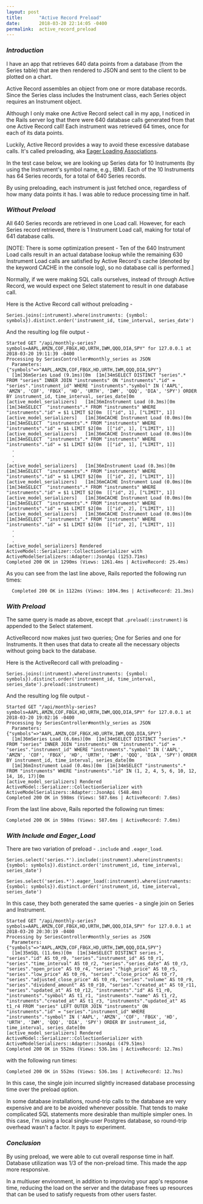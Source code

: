 ```yaml
---
layout: post
title:      "Active Record Preload"
date:       2018-03-20 22:14:05 -0400
permalink:  active_record_preload
---
```



### *Introduction*
I have an app that retrieves 640 data points from a database (from the Series table) that are then rendered to JSON and sent to the client to be plotted on a chart.

Active Record assembles an object from one or more database records.
Since the Series class includes the Instrument class, each Series object requires an Instrument object.

Although I only make one Active Record select call in my app, I noticed in the Rails server log that there were 640 database calls generated from that one Active Record call!
Each instrument was retrieved 64 times, once for each of its data points.

Luckily, Active Record provides a way to avoid these excessive database calls.
It's called preloading, aka [Eager Loading Associations](http://guides.rubyonrails.org/active_record_querying.html#eager-loading-associations).

In the test case below, we are looking up Series data for 10 Instruments (by using the Instrument's symbol name, e.g., IBM).
Each of the 10 Instruments has 64 Series records, for a total of 640 Series records.

By using preloading, each instrument is just fetched once, regardless of how many data points it has.
I was able to reduce processing time in half.

### *Without Preload*
All 640 Series records are retrieved in one Load call.
However, for each Series record retrieved, there is 1 Instrument Load call, making for total of 641 database calls.

[NOTE: There is some optimization present -
Ten of the 640 Instrument Load calls result in an actual database lookup while the remaining 630 Instrument Load calls are satisfied by Active Record's cache (denoted by the keyword CACHE in the console log), so no database call is performed.]

Normally, if we were making SQL calls ourselves, instead of through Active Record, we would expect one Select statement to result in one database call.

Here is the Active Record call without preloading -

```
Series.joins(:intrument).where(instruments: {symbol: symbols}).distinct.order('instrument_id, time_interval, series_date')
```

And the resulting log file output -

```
Started GET "/api/monthly-series?symbols=AAPL,AMZN,COF,FBGX,HD,URTH,IWM,QQQ,DIA,SPY" for 127.0.0.1 at 2018-03-20 19:11:39 -0400
Processing by SeriesController#monthly_series as JSON
  Parameters: {"symbols"=>"AAPL,AMZN,COF,FBGX,HD,URTH,IWM,QQQ,DIA,SPY"}
  [1m[36mSeries Load (9.1ms)[0m  [1m[34mSELECT DISTINCT "series".* FROM "series" INNER JOIN "instruments" ON "instruments"."id" = "series"."instrument_id" WHERE "instruments"."symbol" IN ('AAPL', 'AMZN', 'COF', 'FBGX', 'HD', 'URTH', 'IWM', 'QQQ', 'DIA', 'SPY') ORDER BY instrument_id, time_interval, series_date[0m
[active_model_serializers]   [1m[36mInstrument Load (0.3ms)[0m  [1m[34mSELECT  "instruments".* FROM "instruments" WHERE "instruments"."id" = $1 LIMIT $2[0m  [["id", 1], ["LIMIT", 1]]
[active_model_serializers]   [1m[36mCACHE Instrument Load (0.0ms)[0m  [1m[34mSELECT  "instruments".* FROM "instruments" WHERE "instruments"."id" = $1 LIMIT $2[0m  [["id", 1], ["LIMIT", 1]]
[active_model_serializers]   [1m[36mCACHE Instrument Load (0.0ms)[0m  [1m[34mSELECT  "instruments".* FROM "instruments" WHERE "instruments"."id" = $1 LIMIT $2[0m  [["id", 1], ["LIMIT", 1]]
  .
  .
  .
[active_model_serializers]   [1m[36mInstrument Load (0.3ms)[0m  [1m[34mSELECT  "instruments".* FROM "instruments" WHERE "instruments"."id" = $1 LIMIT $2[0m  [["id", 2], ["LIMIT", 1]]
[active_model_serializers]   [1m[36mCACHE Instrument Load (0.0ms)[0m  [1m[34mSELECT  "instruments".* FROM "instruments" WHERE "instruments"."id" = $1 LIMIT $2[0m  [["id", 2], ["LIMIT", 1]]
[active_model_serializers]   [1m[36mCACHE Instrument Load (0.0ms)[0m  [1m[34mSELECT  "instruments".* FROM "instruments" WHERE "instruments"."id" = $1 LIMIT $2[0m  [["id", 2], ["LIMIT", 1]]
[active_model_serializers]   [1m[36mCACHE Instrument Load (0.0ms)[0m  [1m[34mSELECT  "instruments".* FROM "instruments" WHERE "instruments"."id" = $1 LIMIT $2[0m  [["id", 2], ["LIMIT", 1]]
  .
  .
  .
[active_model_serializers] Rendered ActiveModel::Serializer::CollectionSerializer with ActiveModelSerializers::Adapter::JsonApi (1253.71ms)
Completed 200 OK in 1290ms (Views: 1261.4ms | ActiveRecord: 25.4ms)
```

As you can see from the last line above, Rails reported the following run times:
```
  Completed 200 OK in 1122ms (Views: 1094.9ms | ActiveRecord: 21.3ms)
```
### *With Preload*
The same query is made as above, except that ```.preload(:instrument)``` is appended to the Select statement.

ActiveRecord now makes just two queries; One for Series and one for Instruments.
It then uses that data to create all the necessary objects without going back to the database.

Here is the ActiveRecord call with preloading -

```
Series.joins(:intrument).where(instruments: {symbol: symbols}).distinct.order('instrument_id, time_interval, series_date').preload(:instrument)
```

And the resulting log file output -

```
Started GET "/api/monthly-series?symbols=AAPL,AMZN,COF,FBGX,HD,URTH,IWM,QQQ,DIA,SPY" for 127.0.0.1 at 2018-03-20 19:02:16 -0400
Processing by SeriesController#monthly_series as JSON
  Parameters: {"symbols"=>"AAPL,AMZN,COF,FBGX,HD,URTH,IWM,QQQ,DIA,SPY"}
  [1m[36mSeries Load (6.6ms)[0m  [1m[34mSELECT DISTINCT "series".* FROM "series" INNER JOIN "instruments" ON "instruments"."id" = "series"."instrument_id" WHERE "instruments"."symbol" IN ('AAPL', 'AMZN', 'COF', 'FBGX', 'HD', 'URTH', 'IWM', 'QQQ', 'DIA', 'SPY') ORDER BY instrument_id, time_interval, series_date[0m
  [1m[36mInstrument Load (0.4ms)[0m  [1m[34mSELECT "instruments".* FROM "instruments" WHERE "instruments"."id" IN (1, 2, 4, 5, 6, 10, 12, 14, 16, 17)[0m
[active_model_serializers] Rendered ActiveModel::Serializer::CollectionSerializer with ActiveModelSerializers::Adapter::JsonApi (548.4ms)
Completed 200 OK in 598ms (Views: 587.6ms | ActiveRecord: 7.6ms)
```
From the last line above, Rails reported the following run times:
```
Completed 200 OK in 598ms (Views: 587.6ms | ActiveRecord: 7.6ms)
```
### *With Include and Eager_Load*
There are two variation of preload - ```.include``` and ```.eager_load```.
```
Series.select('series.*').include(:instrument).where(instruments: {symbol: symbols}).distinct.order('instrument_id, time_interval, series_date')

Series.select('series.*').eager_load(:instrument).where(instruments: {symbol: symbols}).distinct.order('instrument_id, time_interval, series_date')
```
In this case, they both generated the same queries - a single join on Series and Instrument.
```
Started GET "/api/monthly-series?symbols=AAPL,AMZN,COF,FBGX,HD,URTH,IWM,QQQ,DIA,SPY" for 127.0.0.1 at 2018-03-20 20:30:19 -0400
Processing by SeriesController#monthly_series as JSON
  Parameters: {"symbols"=>"AAPL,AMZN,COF,FBGX,HD,URTH,IWM,QQQ,DIA,SPY"}
  [1m[35mSQL (11.6ms)[0m  [1m[34mSELECT DISTINCT series.*, "series"."id" AS t0_r0, "series"."instrument_id" AS t0_r1, "series"."time_interval" AS t0_r2, "series"."series_date" AS t0_r3, "series"."open_price" AS t0_r4, "series"."high_price" AS t0_r5, "series"."low_price" AS t0_r6, "series"."close_price" AS t0_r7, "series"."adjusted_close_price" AS t0_r8, "series"."volume" AS t0_r9, "series"."dividend_amount" AS t0_r10, "series"."created_at" AS t0_r11, "series"."updated_at" AS t0_r12, "instruments"."id" AS t1_r0, "instruments"."symbol" AS t1_r1, "instruments"."name" AS t1_r2, "instruments"."created_at" AS t1_r3, "instruments"."updated_at" AS t1_r4 FROM "series" LEFT OUTER JOIN "instruments" ON "instruments"."id" = "series"."instrument_id" WHERE "instruments"."symbol" IN ('AAPL', 'AMZN', 'COF', 'FBGX', 'HD', 'URTH', 'IWM', 'QQQ', 'DIA', 'SPY') ORDER BY instrument_id, time_interval, series_date[0m
[active_model_serializers] Rendered ActiveModel::Serializer::CollectionSerializer with ActiveModelSerializers::Adapter::JsonApi (479.51ms)
Completed 200 OK in 552ms (Views: 536.1ms | ActiveRecord: 12.7ms)
```
with the following run times:
```
Completed 200 OK in 552ms (Views: 536.1ms | ActiveRecord: 12.7ms)
```

In this case, the single join incurred slightly increased database processing time over the preload option.

In some database installations, round-trip calls to the database are very expensive and are to be avoided whenever possible. That tends to make complicated SQL statements more desirable than multiple simpler ones.
In this case, I'm using a local single-user Postgres database, so round-trip overhead wasn't a factor.
It pays to experiment.

### ***Conclusion***
By using preload, we were able to cut overall response time in half.
Database utilization was 1/3 of the non-preload time.
This made the app more responsive.

In a multiuser environment, in addition to improving your app's response time, reducing the load on the server and the database frees up resources that can be used to satisfy requests from other users faster.

